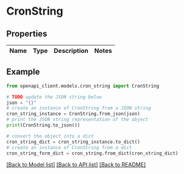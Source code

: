 # CronString


## Properties

Name | Type | Description | Notes
------------ | ------------- | ------------- | -------------

## Example

```python
from openapi_client.models.cron_string import CronString

# TODO update the JSON string below
json = "{}"
# create an instance of CronString from a JSON string
cron_string_instance = CronString.from_json(json)
# print the JSON string representation of the object
print(CronString.to_json())

# convert the object into a dict
cron_string_dict = cron_string_instance.to_dict()
# create an instance of CronString from a dict
cron_string_form_dict = cron_string.from_dict(cron_string_dict)
```
[[Back to Model list]](../README.md#documentation-for-models) [[Back to API list]](../README.md#documentation-for-api-endpoints) [[Back to README]](../README.md)


